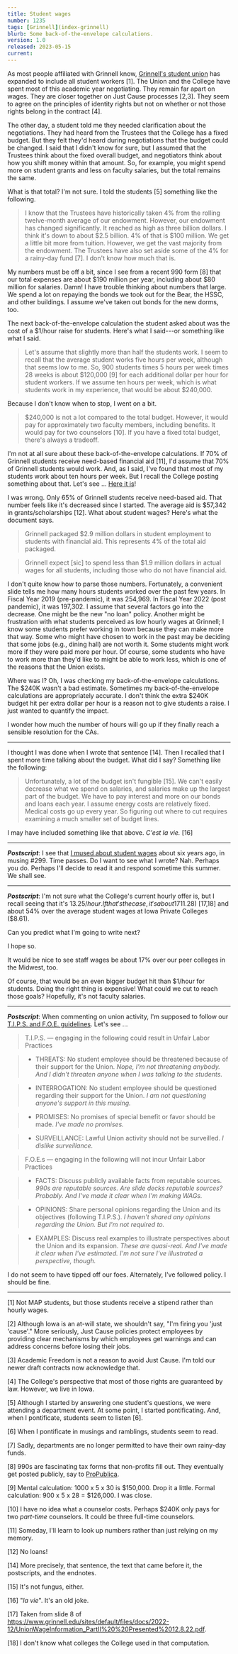 ```yaml
---
title: Student wages
number: 1235
tags: [Grinnell](index-grinnell)
blurb: Some back-of-the-envelope calculations.
version: 1.0
released: 2023-05-15
current: 
---
```

As most people affiliated with Grinnell know, [Grinnell's student union](https://www.ugsdw.org) has expanded to include all student workers [1].  The Union and the College have spent most of this academic year negotiating.  They remain far apart on wages.  They are closer together on Just Cause processes [2,3].  They seem to agree on the principles of identity rights but not on whether or not those rights belong in the contract [4].

The other day, a student told me they needed clarification about the negotiations.  They had heard from the Trustees that the College has a fixed budget.  But they felt they'd heard during negotiations that the budget could be changed.  I said that I didn't know for sure, but I assumed that the Trustees think about the fixed overall budget, and negotiators think about how you shift money within that amount. So, for example, you might spend more on student grants and less on faculty salaries, but the total remains the same.

What is that total?  I'm not sure.  I told the students [5] something like the following.  

> I know that the Trustees have historically taken 4% from the rolling twelve-month average of our endowment.  However, our endowment has changed significantly.  It reached as high as three billion dollars.  I think it's down to about $2.5 billion.  4% of that is $100 million.  We get a little bit more from tuition.  However, we get the vast majority from the endowment.  The Trustees have also set aside some of the 4% for a rainy-day fund [7]. I don't know how much that is.  

My numbers must be off a bit, since I see from a recent 990 form [8] that our total expenses are about $190 million per year, including about $80 million for salaries.  Damn!  I have trouble thinking about numbers that large.  We spend a lot on repaying the bonds we took out for the Bear, the HSSC, and other buildings.  I assume we've taken out bonds for the new dorms, too.

The next back-of-the-envelope calculation the student asked about was the cost of a $1/hour raise for students.  Here's what I said---or something like what I said.

> Let's assume that slightly more than half the students work.  I seem to recall that the average student works five hours per week, although that seems low to me.  So, 900 students times 5 hours per week times 28 weeks is about $120,000 [9] for each additional dollar per hour for student workers.  If we assume ten hours per week, which is what students work in my experience, that would be about $240,000.

Because I don't know when to stop, I went on a bit.

> $240,000 is not a lot compared to the total budget.  However, it would pay for approximately two faculty members, including benefits.  It would pay for two counselors [10].  If you have a fixed total budget, there's always a tradeoff.

I'm not at all sure about these back-of-the-envelope calculations.  If 70% of Grinnell students receive need-based financial aid [11], I'd assume that 70% of Grinnell students would work.  And, as I said, I've found that most of my students work about ten hours per week.  But I recall the College posting something about that.  Let's see ... [Here it is](https://www.grinnell.edu/sites/default/files/docs/2022-12/UnionWageInformation_PartII%20%20Presented%2012.8.22.pdf)!

I was wrong.  Only 65% of Grinnell students receive need-based aid.  That number feels like it's decreased since I started.  The average aid is $57,342 in grants/scholarships [12].  What about student wages?  Here's what the document says.

> Grinnell packaged $2.9 million dollars in student employment to students with financial aid. This represents 4% of the total aid packaged.

> Grinnell expect [sic] to spend less than $1.9 million dollars in actual wages for all students, including those who do not have financial aid.

I don't quite know how to parse those numbers.  Fortunately, a convenient slide tells me how many hours students worked over the past few years.  In Fiscal Year 2019 (pre-pandemic), it was 254,969.  In Fiscal Year 2022 (post pandemic), it was 197,302.  I assume that several factors go into the decrease.  One might be the new "no loan" policy.  Another might be frustration with what students perceived as low hourly wages at Grinnell; I know some students prefer working in town because they can make more that way.  Some who might have chosen to work in the past may be deciding that some jobs (e.g., dining hall) are not worth it.  Some students might work more if they were paid more per hour.  Of course, some students who have to work more than they'd like to might be able to work less, which is one of the reasons that the Union exists.

Where was I?  Oh, I was checking my back-of-the-envelope calculations.  The $240K wasn't a bad estimate.  Sometimes my back-of-the-envelope calculations are appropriately accurate.  I don't think the extra $240K budget hit per extra dollar per hour is a reason not to give students a raise.  I just wanted to quantify the impact.

I wonder how much the number of hours will go up if they finally reach a sensible resolution for the CAs.

---

I thought I was done when I wrote that sentence [14].  Then I recalled that I spent more time talking about the budget.  What did I say?  Something like the following:

> Unfortunately, a lot of the budget isn't fungible [15].  We can't easily decrease what we spend on salaries, and salaries make up the largest part of the budget.  We have to pay interest and more on our bonds and loans each year.  I assume energy costs are relatively fixed.  Medical costs go up every year.  So figuring out where to cut requires examining a much smaller set of budget lines.

I may have included something like that above.  _C'est la vie._ [16]

---

**_Postscript_**: I see that [I mused about student wages](student-wages.md) about six years ago, in musing #299.  Time passes.  Do I want to see what I wrote?  Nah.  Perhaps you do.  Perhaps I'll decide to read it and respond sometime this summer.  We shall see.

---

**_Postscript_**: I'm not sure what the College's current hourly offer is, but I recall seeing that it's $13.25/hour.  If that's the case, it's about 17% over our peer colleges in the Midwest ($11.28) [17,18] and about 54% over the average student wages at Iowa Private Colleges ($8.61).

Can you predict what I'm going to write next?

I hope so.

It would be nice to see staff wages be about 17% over our peer colleges in the Midwest, too.  

Of course, that would be an even bigger budget hit than $1/hour for students.  Doing the right thing is expensive!  What could we cut to reach those goals?  Hopefully, it's not faculty salaries.

---

**_Postscript_**: When commenting on union activity, I'm supposed to follow our [T.I.P.S. and F.O.E. guidelines](https://www.grinnell.edu/about/leadership/offices-services/hr/student-employees/resources).  Let's see ...

> T.I.P.S. — engaging in the following could result in Unfair Labor Practices
 
> * THREATS: No student employee should be threatened because of their support for the Union.  _Nope, I'm not threatening anybody.  And I didn't threaten anyone when I was talking to the students._
 
> * INTERROGATION: No student employee should be questioned regarding their support for the Union.  _I am not questioning anyone's support in this musing._
 
> * PROMISES: No promises of special benefit or favor should be made.  _I've made no promises._
 
> * SURVEILLANCE: Lawful Union activity should not be surveilled.  _I dislike surveillance._
 
> F.O.E.s — engaging in the following will not incur Unfair Labor Practices
 
> * FACTS: Discuss publicly available facts from reputable sources.  _990s are reputable sources.  Are slide decks reputable sources?  Probably.  And I've made it clear when I'm making WAGs._
 
> * OPINIONS: Share personal opinions regarding the Union and its objectives (following T.I.P.S.).  _I haven't shared any opinions regarding the Union.  But I'm not required to._
 
> * EXAMPLES: Discuss real examples to illustrate perspectives about the Union and its expansion.  _These are quasi-real.  And I've made it clear when I've estimated.  I'm not sure I've illustrated a perspective, though._

I do not seem to have tipped off our foes.  Alternately, I've followed policy.  I should be fine.

---

[1] Not MAP students, but those students receive a stipend rather than hourly wages.

[2] Although Iowa is an at-will state, we shouldn't say, "I'm firing you 'just 'cause'."  More seriously, Just Cause policies protect employees by providing clear mechanisms by which employees get warnings and can address concerns before losing their jobs. 

[3] Academic Freedom is not a reason to avoid Just Cause.  I'm told our newer draft contracts now acknowledge that.

[4] The College's perspective that most of those rights are guaranteed by law.  However, we live in Iowa.

[5] Although I started by answering one student's questions, we were attending a department event.  At some point, I started pontificating.  And, when I pontificate, students seem to listen [6].

[6] When I pontificate in musings and ramblings, students seem to read.

[7] Sadly, departments are no longer permitted to have their own rainy-day funds.

[8] 990s are fascinating tax forms that non-profits fill out.  They eventually get posted publicly, say to [ProPublica](https://projects.propublica.org/nonprofits/organizations/420680387).

[9] Mental calculation: 1000 x 5 x 30 is $150,000.  Drop it a little.  Formal calculation: 900 x 5 x 28 = $126,000.  I was close.

[10] I have no idea what a counselor costs.  Perhaps $240K only pays for two _part-time_ counselors. It could be three full-time counselors.

[11] Someday, I'll learn to look up numbers rather than just relying on my memory.

[12] No loans!

[14] More precisely, that sentence, the text that came before it, the postscripts, and the endnotes.

[15] It's not fungus, either.

[16] "_la vie_".  It's an old joke.

[17] Taken from slide 8 of <https://www.grinnell.edu/sites/default/files/docs/2022-12/UnionWageInformation_PartII%20%20Presented%2012.8.22.pdf>.

[18] I don't know what colleges the College used in that computation.
